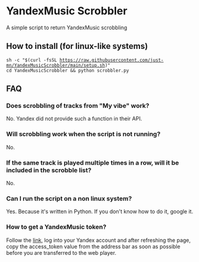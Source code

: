 # YandexMusic Scrobbler
A simple script to return YandexMusic scrobbling 
## How to install (for linux-like systems)
<code>sh -c "$(curl -fsSL https://raw.githubusercontent.com/just-mn/YandexMusicScrobbler/main/setup.sh)" cd YandexMusicScrobbler && python scrobbler.py</code>
## FAQ
### Does scrobbling of tracks from "My vibe" work?
No. Yandex did not provide such a function in their API.
### Will scrobbling work when the script is not running?
No.
### If the same track is played multiple times in a row, will it be included in the scrobble list?
No.
### Can I run the script on a non linux system?
Yes. Because it's written in Python. If you don't know how to do it, google it.
### How to get a YandexMusic token?
Follow the [link](https://oauth.yandex.com/authorize?response_type=token&client_id=23cabbbdc6cd418abb4b39c32c41195d), log into your Yandex account and after refreshing the page, copy the access_token value from the address bar as soon as possible before you are transferred to the web player.
